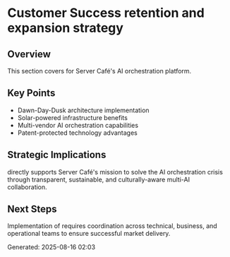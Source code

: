# Customer Success retention and expansion strategy

## Overview
This section covers  for Server Café's AI orchestration platform.

## Key Points
- Dawn-Day-Dusk architecture implementation
- Solar-powered infrastructure benefits
- Multi-vendor AI orchestration capabilities
- Patent-protected technology advantages

## Strategic Implications
 directly supports Server Café's mission to solve the AI orchestration crisis through transparent, sustainable, and culturally-aware multi-AI collaboration.

## Next Steps
Implementation of  requires coordination across technical, business, and operational teams to ensure successful market delivery.

Generated: 2025-08-16 02:03